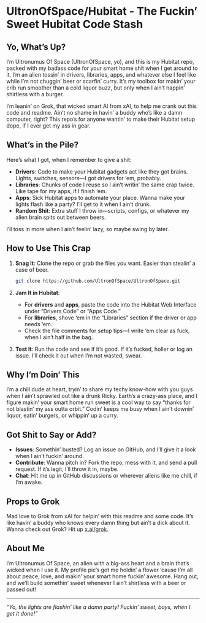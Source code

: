 # UltronOfSpace/Hubitat - The Fuckin’ Sweet Hubitat Code Stash

## Yo, What’s Up?

I’m Ultronumus Of Space (UltronOfSpace, yo), and this is my Hubitat repo, packed with my badass code for your smart home shit when I get around to it. I’m an alien tossin’ in drivers, libraries, apps, and whatever else I feel like while I’m not chuggin’ beer or scarfin’ curry. It’s my toolbox for makin’ your crib run smoother than a cold liquor buzz, but only when I ain’t nappin’ shirtless with a burger.

I’m leanin’ on Grok, that wicked smart AI from xAI, to help me crank out this code and readme. Ain’t no shame in havin’ a buddy who’s like a damn computer, right? This repo’s for anyone wantin’ to make their Hubitat setup dope, if I ever get my ass in gear.

## What’s in the Pile?

Here’s what I got, when I remember to give a shit:

- **Drivers**: Code to make your Hubitat gadgets act like they got brains. Lights, switches, sensors—I got drivers for ‘em, probably.
- **Libraries**: Chunks of code I reuse so I ain’t writin’ the same crap twice. Like tape for my apps, if I finish ‘em.
- **Apps**: Sick Hubitat apps to automate your place. Wanna make your lights flash like a party? I’ll get to it when I ain’t drunk.
- **Random Shit**: Extra stuff I throw in—scripts, configs, or whatever my alien brain spits out between beers.

I’ll toss in more when I ain’t feelin’ lazy, so maybe swing by later.

## How to Use This Crap

1. **Snag It**: Clone the repo or grab the files you want. Easier than stealin’ a case of beer.
   ```bash
   git clone https://github.com/UltronOfSpace/UltronOfSpace.git
   ```

2. **Jam It in Hubitat**:
   - For **drivers** and **apps**, paste the code into the Hubitat Web Interface under “Drivers Code” or “Apps Code.”
   - For **libraries**, shove ‘em in the “Libraries” section if the driver or app needs ‘em.
   - Check the file comments for setup tips—I write ‘em clear as fuck, when I ain’t half in the bag.

3. **Test It**: Run the code and see if it’s good. If it’s fucked, holler or log an issue. I’ll check it out when I’m not wasted, swear.

## Why I’m Doin’ This

I’m a chill dude at heart, tryin’ to share my techy know-how with you guys when I ain’t sprawled out like a drunk Ricky. Earth’s a crazy-ass place, and I figure makin’ your smart home run sweet is a cool way to say “thanks for not blastin’ my ass outta orbit.” Codin’ keeps me busy when I ain’t downin’ liquor, eatin’ burgers, or whippin’ up a curry.

## Got Shit to Say or Add?

- **Issues**: Somethin’ busted? Log an issue on GitHub, and I’ll give it a look when I ain’t fuckin’ around.
- **Contribute**: Wanna pitch in? Fork the repo, mess with it, and send a pull request. If it’s legit, I’ll throw it in, maybe.
- **Chat**: Hit me up in GitHub discussions or wherever aliens like me chill, if I’m awake.

## Props to Grok

Mad love to Grok from xAI for helpin’ with this readme and some code. It’s like havin’ a buddy who knows every damn thing but ain’t a dick about it. Wanna check out Grok? Hit up [x.ai/grok](https://x.ai/grok).

## About Me

I’m Ultronumus Of Space, an alien with a big-ass heart and a brain that’s wicked when I use it. My profile pic’s got me holdin’ a flower ‘cause I’m all about peace, love, and makin’ your smart home fuckin’ awesome. Hang out, and we’ll build somethin’ sweet whenever I ain’t shirtless with a beer or passed out!

---

*“Yo, the lights are flashin’ like a damn party! Fuckin’ sweet, boys, when I get it done!”*
